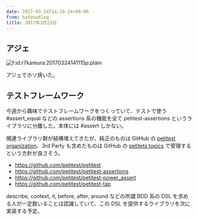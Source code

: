 ```yaml
---
date: 2017-03-24T14:19:24+09:00
from: hatenablog
title: 2017年3月23日
---
```


<h2>アジェ</h2>

<p><span itemscope itemtype="http://schema.org/Photograph"><img src="https://cdn-ak.f.st-hatena.com/images/fotolife/r/r7kamura/20170324/20170324141115.png" alt="f:id:r7kamura:20170324141115p:plain" title="f:id:r7kamura:20170324141115p:plain" class="hatena-fotolife" itemprop="image"></span></p>

<p>アジェでホソ焼いた。</p>

<h2>テストフレームワーク</h2>

<p>今週から趣味でテストフレームワークをつくっていて、テストで使う #assert_equal などの assertions 系の機能を全て petitest-assertions というライブラリに分離した。本体には #assert しかない。</p>

<p>関連ライブラリ群が結構増えてきたが、純正のものは GitHub の <a href="https://github.com/petitest">petitest organization</a>、3rd Party も含めたものは GitHub の <a href="https://github.com/search?utf8=%E2%9C%93&amp;q=topic%3Apetitest&amp;type=Repositories">petitets topics</a> で管理するという方針が良さそう。</p>

<ul>
<li><a href="https://github.com/petitest/petitest">https://github.com/petitest/petitest</a></li>
<li><a href="https://github.com/petitest/petitest-assertions">https://github.com/petitest/petitest-assertions</a></li>
<li><a href="https://github.com/petitest/petitest-power_assert">https://github.com/petitest/petitest-power_assert</a></li>
<li><a href="https://github.com/petitest/petitest-tap">https://github.com/petitest/petitest-tap</a></li>
</ul>


<p>describe, context, it, before, after, around などの所謂 BDD 系の DSL を求める人が一定数いることは認識していて、この DSL を提供するライブラリを次に実装する予定。</p>

